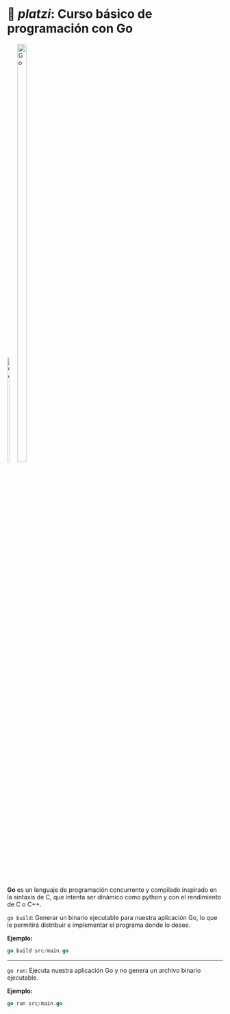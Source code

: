 # :green_heart: _platzi_: Curso básico de programación con Go
<div style="display: inline-block">
	<img src="https://go.dev/images/gophers/blue.svg" alt="Go" width="25%" />
	<img src="https://golang.org/lib/godoc/images/go-logo-blue.svg" alt="Go" width="50%" style="vertical-alig: top" />
</div>

**Go** es un lenguaje de programación concurrente y compilado inspirado en la sintaxis de C, que intenta ser dinámico como python y con el rendimiento de C o C++.

`go build`: Generar un binario ejecutable para nuestra aplicación Go, lo que le permitirá distribuir e implementar el programa donde lo desee.

**Ejemplo:**
```go
go build src/main.go
```
------
`go run`: Ejecuta nuestra aplicación Go y no genera un archivo binario ejecutable.

**Ejemplo:**
```go
go run src/main.go
```